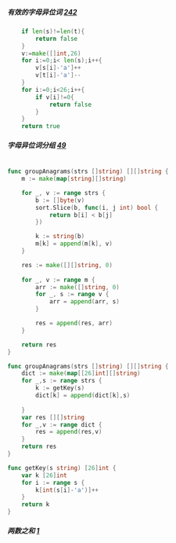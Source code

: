 ##### 有效的字母异位词 [242](https://leetcode-cn.com/problems/valid-anagram/description/)
```go
    if len(s)!=len(t){
		return false
	}
	v:=make([]int,26)
	for i:=0;i< len(s);i++{
		v[s[i]-'a']++
		v[t[i]-'a']--
	}
	for i:=0;i<26;i++{
		if v[i]!=0{
			return false
		}
	}
	return true
```

##### 字母异位词分组 [49](https://leetcode-cn.com/problems/group-anagrams/)
```go

func groupAnagrams(strs []string) [][]string {
	m := make(map[string][]string)

	for _, v := range strs {
		b := []byte(v)
		sort.Slice(b, func(i, j int) bool {
			return b[i] < b[j]
		})

		k := string(b)
		m[k] = append(m[k], v)
	}

	res := make([][]string, 0)
	
	for _, v := range m {
		arr := make([]string, 0)
		for _, s := range v {
			arr = append(arr, s)
		}

		res = append(res, arr)
	}

	return res
}
```

```go
func groupAnagrams(strs []string) [][]string {
    dict := make(map[[26]int][]string)
    for _,s := range strs {
        k := getKey(s)
        dict[k] = append(dict[k],s)
      
    }
    var res [][]string
    for _,v := range dict {
        res = append(res,v)
    }
    return res
}

func getKey(s string) [26]int {
    var k [26]int
    for i := range s {
        k[int(s[i]-'a')]++
    }
    return k
}
```


##### 两数之和 [1](https://leetcode-cn.com/problems/two-sum/description/)